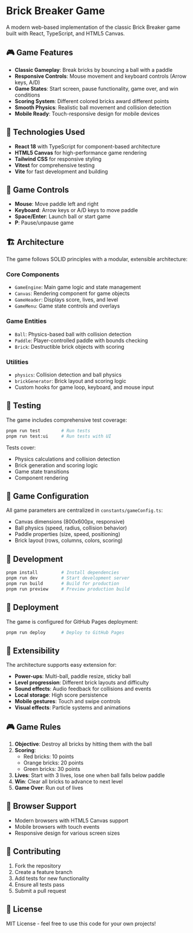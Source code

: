 # Brick Breaker Game

A modern web-based implementation of the classic Brick Breaker game built with React, TypeScript, and HTML5 Canvas.

## 🎮 Game Features

- **Classic Gameplay**: Break bricks by bouncing a ball with a paddle
- **Responsive Controls**: Mouse movement and keyboard controls (Arrow keys, A/D)
- **Game States**: Start screen, pause functionality, game over, and win conditions
- **Scoring System**: Different colored bricks award different points
- **Smooth Physics**: Realistic ball movement and collision detection
- **Mobile Ready**: Touch-responsive design for mobile devices

## 🚀 Technologies Used

- **React 18** with TypeScript for component-based architecture
- **HTML5 Canvas** for high-performance game rendering
- **Tailwind CSS** for responsive styling
- **Vitest** for comprehensive testing
- **Vite** for fast development and building

## 🎯 Game Controls

- **Mouse**: Move paddle left and right
- **Keyboard**: Arrow keys or A/D keys to move paddle
- **Space/Enter**: Launch ball or start game
- **P**: Pause/unpause game

## 🏗️ Architecture

The game follows SOLID principles with a modular, extensible architecture:

### Core Components

- `GameEngine`: Main game logic and state management
- `Canvas`: Rendering component for game objects
- `GameHeader`: Displays score, lives, and level
- `GameMenu`: Game state controls and overlays

### Game Entities

- `Ball`: Physics-based ball with collision detection
- `Paddle`: Player-controlled paddle with bounds checking
- `Brick`: Destructible brick objects with scoring

### Utilities

- `physics`: Collision detection and ball physics
- `brickGenerator`: Brick layout and scoring logic
- Custom hooks for game loop, keyboard, and mouse input

## 🧪 Testing

The game includes comprehensive test coverage:

```bash
pnpm run test        # Run tests
pnpm run test:ui     # Run tests with UI
```

Tests cover:
- Physics calculations and collision detection
- Brick generation and scoring logic
- Game state transitions
- Component rendering

## 🎨 Game Configuration

All game parameters are centralized in `constants/gameConfig.ts`:

- Canvas dimensions (800x600px, responsive)
- Ball physics (speed, radius, collision behavior)
- Paddle properties (size, speed, positioning)
- Brick layout (rows, columns, colors, scoring)

## 🔧 Development

```bash
pnpm install         # Install dependencies
pnpm run dev         # Start development server
pnpm run build       # Build for production
pnpm run preview     # Preview production build
```

## 🚀 Deployment

The game is configured for GitHub Pages deployment:

```bash
pnpm run deploy      # Deploy to GitHub Pages
```

## 🎯 Extensibility

The architecture supports easy extension for:

- **Power-ups**: Multi-ball, paddle resize, sticky ball
- **Level progression**: Different brick layouts and difficulty
- **Sound effects**: Audio feedback for collisions and events
- **Local storage**: High score persistence
- **Mobile gestures**: Touch and swipe controls
- **Visual effects**: Particle systems and animations

## 🎮 Game Rules

1. **Objective**: Destroy all bricks by hitting them with the ball
2. **Scoring**: 
   - Red bricks: 10 points
   - Orange bricks: 20 points
   - Green bricks: 30 points
3. **Lives**: Start with 3 lives, lose one when ball falls below paddle
4. **Win**: Clear all bricks to advance to next level
5. **Game Over**: Run out of lives

## 📱 Browser Support

- Modern browsers with HTML5 Canvas support
- Mobile browsers with touch events
- Responsive design for various screen sizes

## 🤝 Contributing

1. Fork the repository
2. Create a feature branch
3. Add tests for new functionality
4. Ensure all tests pass
5. Submit a pull request

## 📄 License

MIT License - feel free to use this code for your own projects!